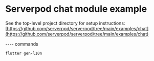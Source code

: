# Serverpod chat module example
See the top-level project directory for setup instructions:
[https://github.com/serverpod/serverpod/tree/main/examples/chat](https://github.com/serverpod/serverpod/tree/main/examples/chat)

---- commands
```
flutter gen-l10n
```
